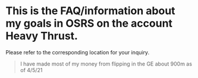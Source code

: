 # This is the FAQ/information about my goals in OSRS on the account Heavy Thrust.

Please refer to the corresponding location for your inquiry.
> I have made most of my money from flipping in the GE about 900m as of 4/5/21
